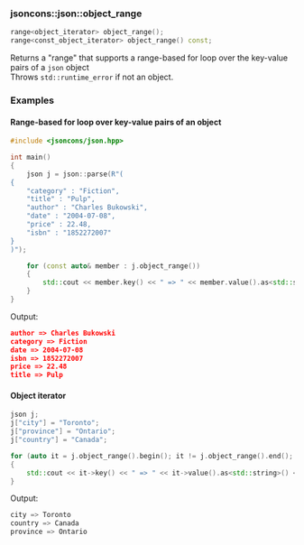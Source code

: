 ### jsoncons::json::object_range

```c++
range<object_iterator> object_range();
range<const_object_iterator> object_range() const;
```
Returns a "range" that supports a range-based for loop over the key-value pairs of a `json` object      
Throws `std::runtime_error` if not an object.

### Examples

#### Range-based for loop over key-value pairs of an object

```c++
#include <jsoncons/json.hpp>

int main()
{
    json j = json::parse(R"(
{
    "category" : "Fiction",
    "title" : "Pulp",
    "author" : "Charles Bukowski",
    "date" : "2004-07-08",
    "price" : 22.48,
    "isbn" : "1852272007"  
}
)");

    for (const auto& member : j.object_range())
    {
        std::cout << member.key() << " => " << member.value().as<std::string>() << std::endl;
    }
}
```
Output:
```json
author => Charles Bukowski
category => Fiction
date => 2004-07-08
isbn => 1852272007
price => 22.48
title => Pulp
```
#### Object iterator
```c++
json j;
j["city"] = "Toronto";
j["province"] = "Ontario";
j["country"] = "Canada";

for (auto it = j.object_range().begin(); it != j.object_range().end(); ++it)
{
    std::cout << it->key() << " => " << it->value().as<std::string>() << std::endl;
}
```
Output:
```c++
city => Toronto
country => Canada
province => Ontario
```

